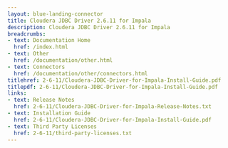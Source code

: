 ```yaml
---
layout: blue-landing-connector
title: Cloudera JDBC Driver 2.6.11 for Impala
description: Cloudera JDBC Driver 2.6.11 for Impala
breadcrumbs:
- text: Documentation Home
  href: /index.html
- text: Other
  href: /documentation/other.html
- text: Connectors
  href: /documentation/other/connectors.html
titlehref: 2-6-11/Cloudera-JDBC-Driver-for-Impala-Install-Guide.pdf
titlepdf: 2-6-11/Cloudera-JDBC-Driver-for-Impala-Install-Guide.pdf
links:
- text: Release Notes
  href: 2-6-11/Cloudera-JDBC-Driver-for-Impala-Release-Notes.txt
- text: Installation Guide
  href: 2-6-11/Cloudera-JDBC-Driver-for-Impala-Install-Guide.pdf
- text: Third Party Licenses
  href: 2-6-11/third-party-licenses.txt
---
```

